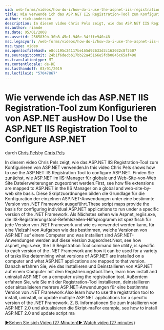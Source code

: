 ```yaml
---
uid: web-forms/videos/how-do-i/how-do-i-use-the-aspnet-iis-registration-tool-to-configure-aspnet
title: Wie verwende ich das ASP.NET IIS Registration-Tool zum Konfigurieren von ASP.NET | Microsoft-Dokumentation
author: rick-anderson
description: In diesem video Chris Pels zeigt, wie das ASP.NET IIS Registration-Tool zum Konfigurieren von ASP.NET verwenden. Lesen Sie zunächst, die Zuordnung von Dateierweiterungen zu ASP.NET Core in der...
ms.author: riande
ms.date: 05/01/2008
ms.assetid: 2565839b-30b8-45e1-946e-34fffe940c48
msc.legacyurl: /web-forms/videos/how-do-i/how-do-i-use-the-aspnet-iis-registration-tool-to-configure-aspnet
msc.type: video
ms.openlocfilehash: e8cc195c24117be165d92633d3c163032c8f2607
ms.sourcegitcommit: 24b1f6decbb17bb22a45166e5fdb0845c65af498
ms.translationtype: MT
ms.contentlocale: de-DE
ms.lasthandoff: 03/01/2019
ms.locfileid: "57047867"
---
```

<a name="how-do-i-use-the-aspnet-iis-registration-tool-to-configure-aspnet"></a><span data-ttu-id="15a52-104">Wie verwende ich das ASP.NET IIS Registration-Tool zum Konfigurieren von ASP.NET aus</span><span class="sxs-lookup"><span data-stu-id="15a52-104">How Do I Use the ASP.NET IIS Registration Tool to Configure ASP.NET</span></span>
====================
<span data-ttu-id="15a52-105">durch [Chris Pels](https://twitter.com/chrispels)</span><span class="sxs-lookup"><span data-stu-id="15a52-105">by [Chris Pels](https://twitter.com/chrispels)</span></span>

<span data-ttu-id="15a52-106">In diesem video Chris Pels zeigt, wie das ASP.NET IIS Registration-Tool zum Konfigurieren von ASP.NET verwenden.</span><span class="sxs-lookup"><span data-stu-id="15a52-106">In this video Chris Pels shows how to use the ASP.NET IIS Registration Tool to configure ASP.NET.</span></span> <span data-ttu-id="15a52-107">Finden Sie zunächst, wie ASP.NET im IIS-Manager für globale und Web-Site-von-Web Site Dateierweiterungen zugeordnet werden.</span><span class="sxs-lookup"><span data-stu-id="15a52-107">First, see how file extensions are mapped to ASP.NET in the IIS Manager on a global and web-site-by-web site basis.</span></span> <span data-ttu-id="15a52-108">Diese Skriptzuordnungen bilden die Grundlage für die Konfiguration der einzelnen ASP.NET-Anwendungen unter eine bestimmte Version von .NET Framework ausgeführt.</span><span class="sxs-lookup"><span data-stu-id="15a52-108">These script maps provide the basis for configuring individual ASP.NET applications to run under a specific version of the .NET Framework.</span></span> <span data-ttu-id="15a52-109">Als Nächstes sehen wie Aspnet\_regiis.exe, die IIS-Registrierungstool-Befehlszeilen-Hilfsprogramm ist spezifisch für jede Version von .NET Framework und wie es verwendet werden kann, für eine Vielzahl von Aufgaben wie das bestimmen, welche Versionen von ASP.NET auf einem Computer und was installiert sind ASP.NET-Anwendungen werden auf diese Version zugeordnet.</span><span class="sxs-lookup"><span data-stu-id="15a52-109">Next, see how aspnet\_regiis.exe, the IIS Registration Tool command line utility, is specific to each version of the .NET Framework and how it can be used for a variety of tasks like determining what versions of ASP.NET are installed on a computer and what ASP.NET applications are mapped to that version.</span></span> <span data-ttu-id="15a52-110">Danach erfahren Sie, wie das Installieren und Deinstallieren von ASP.NET auf einem Computer mit dem Registrierungstool.</span><span class="sxs-lookup"><span data-stu-id="15a52-110">Then, learn how install and uninstall ASP.NET on a computer using the registration tool.</span></span> <span data-ttu-id="15a52-111">Außerdem erfahren Sie, wie Sie mit der Registration-Tool installieren, deinstallieren oder aktualisieren mehrere ASP.NET-Anwendungen für eine bestimmte Version von .NET Framework.</span><span class="sxs-lookup"><span data-stu-id="15a52-111">Also learn how to use the registration tool to install, uninstall, or update multiple ASP.NET applications for a specific version of the .NET Framework.</span></span> <span data-ttu-id="15a52-112">Z. B. Informationen Sie zum Installieren von ASP.NET 2.0 und aktualisieren die Skript-ma</span><span class="sxs-lookup"><span data-stu-id="15a52-112">For example, see how to install ASP.NET 2.0 and update script ma</span></span>

[<span data-ttu-id="15a52-113">&#9654;Sehen Sie sich Video (27 Minuten)</span><span class="sxs-lookup"><span data-stu-id="15a52-113">&#9654; Watch video (27 minutes)</span></span>](https://channel9.msdn.com/Blogs/ASP-NET-Site-Videos/how-do-i-use-the-aspnet-iis-registration-tool-to-configure-aspnet)
